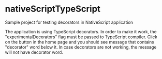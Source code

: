 # nativeScriptTypeScript
Sample project for testing decorators in NativeScript application

The application is using TypeScript decorators. 
In order to make it work, the "experimentalDecorators" flag must be passed to TypeScript compiler. 
Click on the button in the home page and you should see message that contains "decorator" word below it. In case decorators are not working, the message will not have decorator word.
